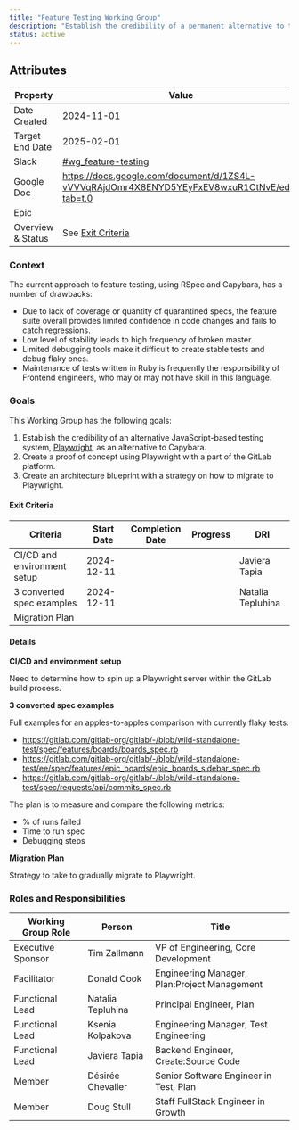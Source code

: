 ```yaml
---
title: "Feature Testing Working Group"
description: "Establish the credibility of a permanent alternative to the usage of Capybara for Feature Testing."
status: active
---
```


## Attributes

| Property          | Value                                                                                                                                |
| ----------------- | ------------------------------------------------------------------------------------------------------------------------------------ |
| Date Created      | 2024-11-01                                                                                                                           |
| Target End Date   | 2025-02-01                                                                                                                           |
| Slack             | [#wg_feature-testing](https://gitlab.enterprise.slack.com/archives/C082VBQSFSQ)                                                      |
| Google Doc        | https://docs.google.com/document/d/1ZS4L-vVVVqRAjdOmr4X8ENYD5YEyFxEV8wxuR1OtNvE/edit?tab=t.0                                         |
| Epic              |                                                                 |
| Overview & Status | See [Exit Criteria](#exit-criteria)               |

### Context

The current approach to feature testing, using RSpec and Capybara, has a number of drawbacks:

* Due to lack of coverage or quantity of quarantined specs, the feature suite overall provides limited confidence in code changes and fails to catch regressions.
* Low level of stability leads to high frequency of broken master.
* Limited debugging tools make it difficult to create stable tests and debug flaky ones.
* Maintenance of tests written in Ruby is frequently the responsibility of Frontend engineers, who may or may not have skill in this language.

### Goals

This Working Group has the following goals:

1. Establish the credibility of an alternative JavaScript-based testing system, [Playwright](https://playwright.dev/), as an alternative to Capybara.
2. Create a proof of concept using Playwright with a part of the GitLab platform.
3. Create an architecture blueprint with a strategy on how to migrate to Playwright.

#### Exit Criteria

| Criteria                      | Start Date | Completion Date | Progress | DRI                 |
| ----------------------------- | ---------- | --------------- | -------- | ------------------- |
| CI/CD and environment setup   | 2024-12-11 |                 |          | Javiera Tapia       |
| 3 converted spec examples     | 2024-12-11 |                 |          | Natalia Tepluhina   |
| Migration Plan                |            |                 |          |                     |

#### Details

**CI/CD and environment setup**

Need to determine how to spin up a Playwright server within the GitLab build
process.

**3 converted spec examples**

Full examples for an apples-to-apples comparison with currently flaky tests:

* https://gitlab.com/gitlab-org/gitlab/-/blob/wild-standalone-test/spec/features/boards/boards_spec.rb
* https://gitlab.com/gitlab-org/gitlab/-/blob/wild-standalone-test/ee/spec/features/epic_boards/epic_boards_sidebar_spec.rb
* https://gitlab.com/gitlab-org/gitlab/-/blob/wild-standalone-test/spec/requests/api/commits_spec.rb

The plan is to measure and compare the following metrics:

* % of runs failed
* Time to run spec
* Debugging steps

**Migration Plan**

Strategy to take to gradually migrate to Playwright.

### Roles and Responsibilities

| Working Group Role | Person              | Title                                               |
| ------------------ | ------------------- | --------------------------------------------------- |
| Executive Sponsor  | Tim Zallmann        | VP of Engineering, Core Development                      |
| Facilitator        | Donald Cook        | Engineering Manager, Plan:Project Management             |
| Functional Lead    | Natalia Tepluhina        | Principal Engineer, Plan         |
| Functional Lead    | Ksenia Kolpakova         | Engineering Manager, Test Engineering |
| Functional Lead    | Javiera Tapia            | Backend Engineer, Create:Source Code  |
| Member             | Désirée Chevalier        | Senior Software Engineer in Test, Plan |
| Member             | Doug Stull               | Staff FullStack Engineer in Growth |
